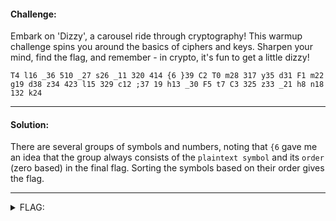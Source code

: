 #### Challenge:

Embark on 'Dizzy', a carousel ride through cryptography! This warmup challenge spins you around the basics of ciphers and keys. Sharpen your mind, find the flag, and remember - in crypto, it's fun to get a little dizzy!

```T4 l16 _36 510 _27 s26 _11 320 414 {6 }39 C2 T0 m28 317 y35 d31 F1 m22 g19 d38 z34 423 l15 329 c12 ;37 19 h13 _30 F5 t7 C3 325 z33 _21 h8 n18 132 k24```

---

#### Solution:

There are several groups of symbols and numbers, noting that `{6`  gave me an idea that the group always consists of the `plaintext symbol` and its `order` (zero based) in the final flag. Sorting the symbols based on their order gives the flag.

---

<details><summary>FLAG:</summary>

```
TFCCTF{th15_ch4ll3ng3_m4k3s_m3_d1zzy_;d}
```

</details>
<br/>
